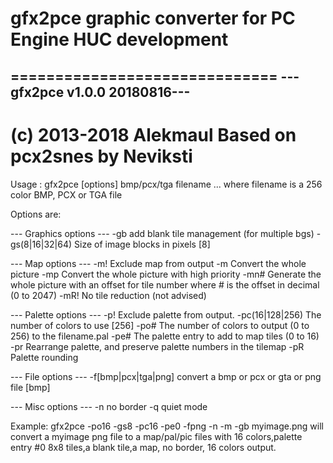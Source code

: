 # gfx2pce graphic converter for PC Engine HUC development

==============================
---gfx2pce v1.0.0 20180816---
------------------------------
(c) 2013-2018 Alekmaul
Based on pcx2snes by Neviksti
==============================

Usage : gfx2pce [options] bmp/pcx/tga filename ...
  where filename is a 256 color BMP, PCX or TGA file

Options are:

--- Graphics options ---
-gb               add blank tile management (for multiple bgs)
-gs(8|16|32|64)   Size of image blocks in pixels [8]

--- Map options ---
-m!               Exclude map from output
-m                Convert the whole picture
-mp               Convert the whole picture with high priority
-mn#              Generate the whole picture with an offset for tile number
                   where # is the offset in decimal (0 to 2047)
-mR!              No tile reduction (not advised)

--- Palette options ---
-p!               Exclude palette from output.
-pc(16|128|256)   The number of colors to use [256]
-po#              The number of colors to output (0 to 256) to the filename.pal
-pe#              The palette entry to add to map tiles (0 to 16)
-pr               Rearrange palette, and preserve palette numbers in the tilemap
-pR               Palette rounding

--- File options ---
-f[bmp|pcx|tga|png]   convert a bmp or pcx or gta or png file [bmp]

--- Misc options ---
-n                no border
-q                quiet mode

Example:
gfx2pce -po16 -gs8 -pc16 -pe0 -fpng -n -m -gb myimage.png
  will convert a myimage png file to a map/pal/pic files with 16 colors,palette entry #0
  8x8 tiles,a blank tile,a map, no border, 16 colors output.
